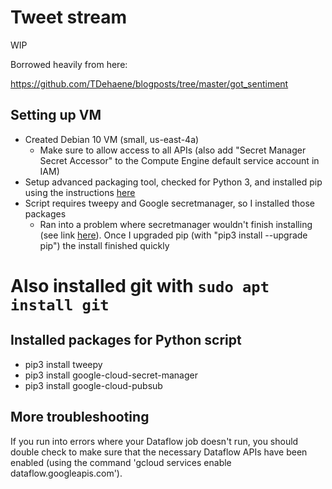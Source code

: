 # Tweet stream

WIP 

Borrowed heavily from here:

https://github.com/TDehaene/blogposts/tree/master/got_sentiment

## Setting up VM
* Created Debian 10 VM (small, us-east-4a)
	* Make sure to allow access to all APIs (also add "Secret Manager Secret Accessor" to the Compute Engine default service account in IAM)
* Setup advanced packaging tool, checked for Python 3, and installed pip using the instructions [here](https://www.digitalocean.com/community/tutorials/how-to-install-python-3-and-set-up-a-programming-environment-on-debian-10)
* Script requires tweepy and Google secretmanager, so I installed those packages
	* Ran into a problem where secretmanager wouldn't finish installing (see link [here](https://github.com/grpc/grpc/issues/22815)). Once I upgraded pip (with "pip3 install --upgrade pip") the install finished quickly
# Also installed git with `sudo apt install git`

## Installed packages for Python script
* pip3 install tweepy
* pip3 install google-cloud-secret-manager
* pip3 install google-cloud-pubsub

## More troubleshooting

If you run into errors where your Dataflow job doesn't run, you should double check to make sure that the necessary Dataflow APIs have been enabled (using the command 'gcloud services enable dataflow.googleapis.com').